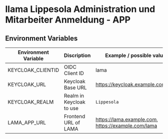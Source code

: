 # llama Lippesola Administration und Mitarbeiter Anmeldung - APP

## Environment Variables

|Environment Variable|Discription|Example / possible values|
|------|------|-------|
|KEYCLOAK_CLIENTID|OIDC Client ID|lama|
|KEYCLOAK_URL| Keycloak Base URL| https://keycloak.example.com/auth|
|KEYCLOAK_REALM| Realm in Keycloak to use| `Lippesola`|
|LAMA_APP_URL| Frontend URL of LAMA| https://lama.example.com, https://example.com/lama|
